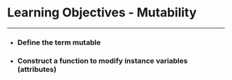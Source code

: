 
# Learning Objectives - Mutability

---

* ### Define the term mutable
* ### Construct a function to modify instance variables (attributes)